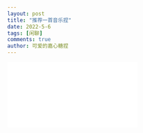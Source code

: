 ```yaml
--- 
layout: post 
title: "推荐一首音乐捏" 
date: 2022-5-6
tags: [闲聊] 
comments: true 
author: 可爱的嘉心糖捏 
--- 
```


<iframe src="//player.bilibili.com/player.html?aid=381826890&bvid=BV19Z4y1k7P7&cid=515826905&page=1" scrolling="no" border="0" frameborder="no" framespacing="0" allowfullscreen="true"> 
